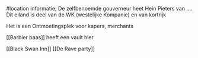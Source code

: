 #location
informatie;
De zelfbenoemde gouverneur heet Hein Pieters van ....
Dit eiland is deel van de WK (westelijke Kompanie) en van kortrijk

Het is een Ontmoetingsplek voor kapers, merchants

[[Barbier baas]] heeft een vault hier

[[Black Swan Inn]] 
[[De Rave party]]
